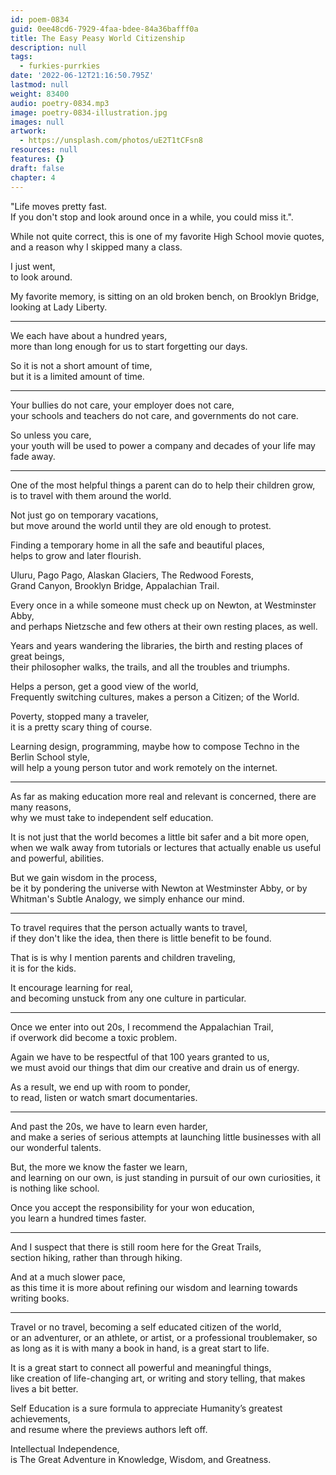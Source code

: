 ```yaml
---
id: poem-0834
guid: 0ee48cd6-7929-4faa-bdee-84a36bafff0a
title: The Easy Peasy World Citizenship
description: null
tags:
  - furkies-purrkies
date: '2022-06-12T21:16:50.795Z'
lastmod: null
weight: 83400
audio: poetry-0834.mp3
image: poetry-0834-illustration.jpg
images: null
artwork:
  - https://unsplash.com/photos/uE2T1tCFsn8
resources: null
features: {}
draft: false
chapter: 4
---
```


"Life moves pretty fast.\
If you don't stop and look around once in a while, you could miss it.".

While not quite correct, this is one of my favorite High School movie quotes,\
and a reason why I skipped many a class.

I just went,\
to look around.

My favorite memory, is sitting on an old broken bench, on Brooklyn Bridge,\
looking at Lady Liberty.

---

We each have about a hundred years,\
more than long enough for us to start forgetting our days.

So it is not a short amount of time,\
but it is a limited amount of time.

---

Your bullies do not care, your employer does not care,\
your schools and teachers do not care, and governments do not care.

So unless you care,\
your youth will be used to power a company and decades of your life may fade away.

---

One of the most helpful things a parent can do to help their children grow,\
is to travel with them around the world.

Not just go on temporary vacations,\
but move around the world until they are old enough to protest.

Finding a temporary home in all the safe and beautiful places,\
helps to grow and later flourish.

Uluru, Pago Pago, Alaskan Glaciers, The Redwood Forests,\
Grand Canyon, Brooklyn Bridge, Appalachian Trail.

Every once in a while someone must check up on Newton, at Westminster Abby,\
and perhaps Nietzsche and few others at their own resting places, as well.

Years and years wandering the libraries, the birth and resting places of great beings,\
their philosopher walks, the trails, and all the troubles and triumphs.

Helps a person, get a good view of the world,\
Frequently switching cultures, makes a person a Citizen; of the World.

Poverty, stopped many a traveler,\
it is a pretty scary thing of course.

Learning design, programming, maybe how to compose Techno in the Berlin School style,\
will help a young person tutor and work remotely on the internet.

---

As far as making education more real and relevant is concerned, there are many reasons,\
why we must take to independent self education.

It is not just that the world becomes a little bit safer and a bit more open,\
when we walk away from tutorials or lectures that actually enable us useful and powerful, abilities.

But we gain wisdom in the process,\
be it by pondering the universe with Newton at Westminster Abby, or by Whitman's Subtle Analogy, we simply enhance our mind.

---

To travel requires that the person actually wants to travel,\
if they don't like the idea, then there is little benefit to be found.

That is is why I mention parents and children traveling,\
it is for the kids.

It encourage learning for real,\
and becoming unstuck from any one culture in particular.

---

Once we enter into out 20s, I recommend the Appalachian Trail,\
if overwork did become a toxic problem.

Again we have to be respectful of that 100 years granted to us,\
we must avoid our things that dim our creative and drain us of energy.

As a result, we end up with room to ponder,\
to read, listen or watch smart documentaries.

---

And past the 20s, we have to learn even harder,\
and make a series of serious attempts at launching little businesses with all our wonderful talents.

But, the more we know the faster we learn,\
and learning on our own, is just standing in pursuit of our own curiosities, it is nothing like school.

Once you accept the responsibility for your won education,\
you learn a hundred times faster.

---

And I suspect that there is still room here for the Great Trails,\
section hiking, rather than through hiking.

And at a much slower pace,\
as this time it is more about refining our wisdom and learning towards writing books.

---

Travel or no travel, becoming a self educated citizen of the world,\
or an adventurer, or an athlete, or artist, or a professional troublemaker, so as long as it is with many a book in hand, is a great start to life.

It is a great start to connect all powerful and meaningful things,\
like creation of life-changing art, or writing and story telling, that makes lives a bit better.

Self Education is a sure formula to appreciate Humanity’s greatest achievements,\
and resume where the previews authors left off.

Intellectual Independence,\
is The Great Adventure in Knowledge, Wisdom, and Greatness.
